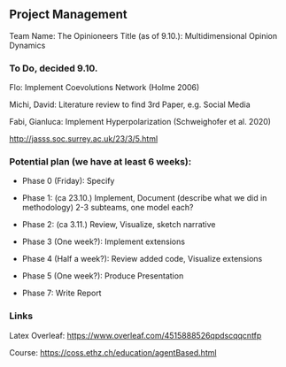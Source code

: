Project Management
------------------

Team Name: The Opinioneers Title (as of 9.10.): Multidimensional Opinion Dynamics 

### To Do, decided 9.10.

Flo: Implement Coevolutions Network (Holme 2006)

Michi, David: Literature review to find 3rd Paper, e.g. Social Media

Fabi, Gianluca: Implement Hyperpolarization (Schweighofer et al. 2020)  

<http://jasss.soc.surrey.ac.uk/23/3/5.html>



### Potential plan (we have at least 6 weeks):

-   Phase 0 (Friday): Specify

-   Phase 1: (ca 23.10.) Implement, Document (describe what we did in methodology) 2-3 subteams, one model each?

-   Phase 2: (ca 3.11.) Review, Visualize, sketch narrative

-   Phase 3 (One week?): Implement extensions

-   Phase 4 (Half a week?): Review added code, Visualize extensions

-   Phase 5 (One week?): Produce Presentation

-   Phase 7: Write Report

### Links

Latex Overleaf: <https://www.overleaf.com/4515888526qpdscqqcntfp>

Course: <https://coss.ethz.ch/education/agentBased.html>
